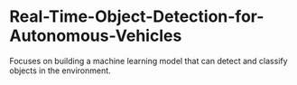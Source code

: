 # Real-Time-Object-Detection-for-Autonomous-Vehicles
 Focuses on building a machine learning  model that can detect and classify objects in the environment.
